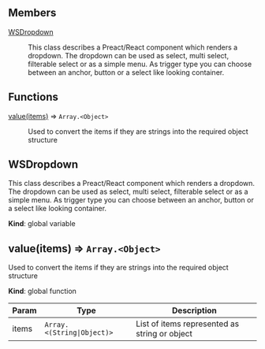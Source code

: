 ## Members

<dl>
<dt><a href="#WSDropdown">WSDropdown</a></dt>
<dd><p>This class describes a Preact/React component which renders a dropdown.
The dropdown can be used as select, multi select, filterable select or as a simple menu.
As trigger type you can choose between an anchor, button or a select like looking container.</p>
</dd>
</dl>

## Functions

<dl>
<dt><a href="#value">value(items)</a> ⇒ <code>Array.&lt;Object&gt;</code></dt>
<dd><p>Used to convert the items if they are strings into the required object structure</p>
</dd>
</dl>

<a name="WSDropdown"></a>

## WSDropdown
This class describes a Preact/React component which renders a dropdown.
The dropdown can be used as select, multi select, filterable select or as a simple menu.
As trigger type you can choose between an anchor, button or a select like looking container.

**Kind**: global variable  
<a name="value"></a>

## value(items) ⇒ <code>Array.&lt;Object&gt;</code>
Used to convert the items if they are strings into the required object structure

**Kind**: global function  

| Param | Type | Description |
| --- | --- | --- |
| items | <code>Array.&lt;(String\|Object)&gt;</code> | List of items represented as string or object |

